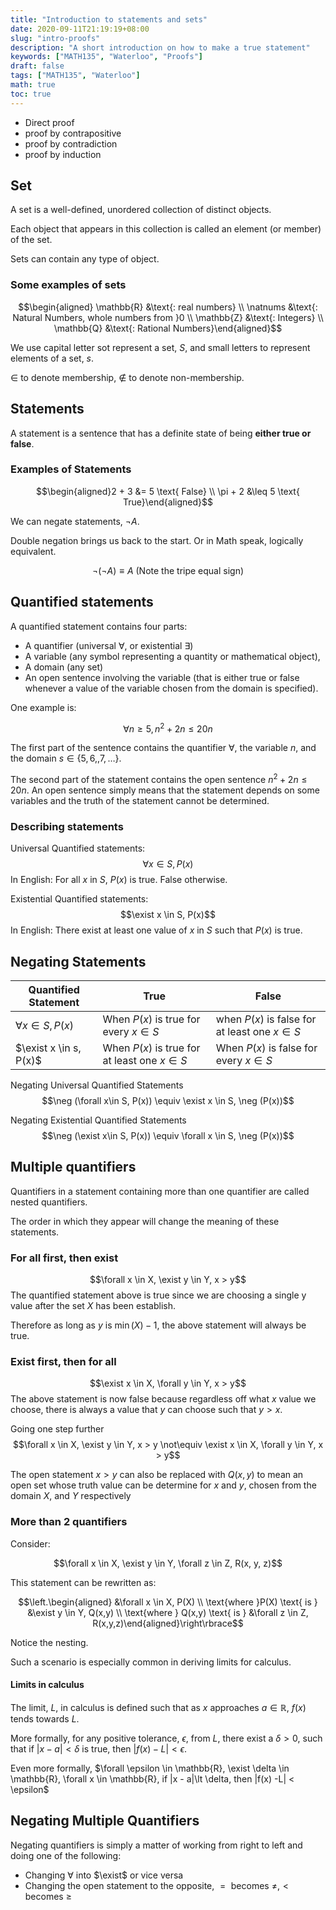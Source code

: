 ```yaml
---
title: "Introduction to statements and sets"
date: 2020-09-11T21:19:19+08:00
slug: "intro-proofs"
description: "A short introduction on how to make a true statement"
keywords: ["MATH135", "Waterloo", "Proofs"]
draft: false
tags: ["MATH135", "Waterloo"]
math: true
toc: true
---
```


- Direct proof
- proof by contrapositive
- proof by contradiction
- proof by induction

## Set

A set is a well-defined, unordered collection of distinct objects.

Each object that appears in this collection is called an element (or member) of the set.

Sets can contain any type of object.

### Some examples of sets

$$\begin{aligned} \mathbb{R} &\text{: real numbers} \\ \natnums &\text{: Natural Numbers, whole numbers from }0 \\ \mathbb{Z} &\text{: Integers} \\ \mathbb{Q} &\text{: Rational Numbers}\end{aligned}$$

We use capital letter sot represent a set, $S$, and small letters to represent elements of a set, $s$.

$\in$ to denote membership, $\notin$ to denote non-membership.

## Statements

A statement is a sentence that has a definite state of being **either true or false**.

### Examples of Statements

$$\begin{aligned}2 + 3 &= 5 \text{ False} \\ \pi + 2 &\leq 5 \text{ True}\end{aligned}$$

We can negate statements, $\neg{A}$.

Double negation brings us back to the start. Or in Math speak, logically equivalent.

$$\neg(\neg{A}) \equiv A \text{ (Note the tripe equal sign)}$$

## Quantified statements

A quantified statement contains four parts:

- A quantifier (universal $\forall$, or existential $\exists$)
- A variable (any symbol representing a quantity or mathematical object),
- A domain (any set)
- An open sentence involving the variable (that is either true or false whenever a value of the variable chosen from the domain is specified).

One example is:

$$\forall{n} \geq 5, n^2 + 2n \leq 20n$$

The first part of the sentence contains the quantifier $\forall$, the variable $n$, and the domain $s \in \{5, 6, ,7, \ldots\}$.

The second part of the statement contains the open sentence $n^2 + 2n \leq 20n$. An open sentence simply means that the statement depends on some variables and the truth of the statement cannot be determined.

### Describing statements

Universal Quantified statements:
$$\forall x \in S, P(x)$$
In English: For all $x$ in $S$, $P(x)$ is true. False otherwise.

Existential Quantified statements:
$$\exist x \in S, P(x)$$
In English: There exist at least one value of $x$ in $S$ such that $P(x)$ is true.

## Negating Statements  

| Quantified Statement   | True                                          | False                                           |
| ---------------------- | --------------------------------------------- | ----------------------------------------------- |
| $\forall x\in S, P(x)$ | When $P(x)$ is true for every $x\in S$        | when $P(x)$ is false for at least one $x \in S$ |
| $\exist x \in s, P(x)$ | When $P(x)$ is true for at least one $x\in S$ | When $P(x)$ is false for every $x\in S$         |

Negating Universal Quantified Statements
$$\neg (\forall x\in S, P(x)) \equiv \exist x \in S, \neg (P(x))$$

Negating Existential Quantified Statements
$$\neg (\exist x\in S, P(x)) \equiv \forall x \in S, \neg (P(x))$$

## Multiple quantifiers

Quantifiers in a statement containing more than one quantifier are called nested quantifiers.

The order in which they appear will change the meaning of these statements.

### For all first, then exist

$$\forall x \in X, \exist y \in Y, x > y$$
The quantified statement above is true since we are choosing a single y value after the set $X$ has been establish.

Therefore as long as $y$ is $\min{(X)} - 1$, the above statement will always be true.

### Exist first, then for all

$$\exist x \in X, \forall y \in Y, x > y$$
The above statement is now false because regardless off what $x$ value we choose, there is always a value that $y$ can choose such that $y>x$.

Going one step further
$$\forall x \in X, \exist y \in Y, x > y \not\equiv \exist x \in X, \forall y \in Y, x > y$$

The open statement $x > y$ can also be replaced with $Q(x, y)$ to mean an open set whose truth value can be determine for $x$ and $y$, chosen from the domain $X$, and $Y$ respectively

### More than 2 quantifiers

Consider:

$$\forall x \in X, \exist y \in Y, \forall z \in Z, R(x, y, z)$$

This statement can be rewritten as:

$$\left.\begin{aligned} &\forall x \in X, P(X) \\ \text{where }P(X) \text{ is } &\exist y \in Y, Q(x,y) \\ \text{where } Q(x,y) \text{ is } &\forall z \in Z, R(x,y,z)\end{aligned}\right\rbrace$$

Notice the nesting.

Such a scenario is especially common in deriving limits for calculus.

#### Limits in calculus

The limit, $L$, in calculus is defined such that as $x$ approaches $a\in \mathbb{R}$, $f(x)$ tends towards $L$.

More formally, for any positive tolerance, $\epsilon$, from $L$, there exist a $\delta \gt 0$, such that if $|x - a|\lt \delta$ is true, then $|f(x) - L| \lt \epsilon$.

Even more formally, $\forall \epsilon \in \mathbb{R}, \exist \delta \in \mathbb{R}, \forall x \in \mathbb{R}, if |x - a|\lt \delta, then |f(x) -L| < \epsilon$

## Negating Multiple Quantifiers

Negating quantifiers is simply a matter of working from right to left and doing one of the following:

- Changing $\forall$ into $\exist$ or vice versa
- Changing the open statement to the opposite, $= \text{ becomes } \neq, \lt \text{ becomes } \geq$
